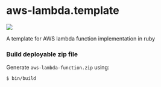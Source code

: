 # aws-lambda.template
![](https://github.com/gowda/aws-lambda.template.rb/workflows/lint-and-test/badge.svg)

A template for AWS lambda function implementation in ruby

### Build deployable zip file

Generate `aws-lambda-function.zip` using:
```bash
$ bin/build
```

